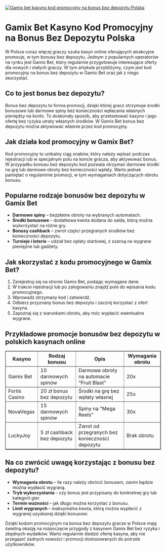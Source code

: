 [![Gamix bet kasyno kod promocyjny na bonus bez depozytu Polska](https://123-caf.pages.dev/gitsignup.png)](https://vrmoo.ru/Bt82HjjY)

<h1>Gamix Bet Kasyno Kod Promocyjny na Bonus Bez Depozytu Polska</h1> <p>W Polsce coraz więcej graczy szuka kasyn online oferujących atrakcyjne promocje, w tym bonusy bez depozytu. Jednym z popularnych operatorów na rynku jest Gamix Bet, który regularnie przygotowuje interesujące oferty dla nowych i stałych graczy. W tym artykule przybliżymy, czym jest kod promocyjny na bonus bez depozytu w Gamix Bet oraz jak z niego skorzystać.</p>  <h2>Co to jest bonus bez depozytu?</h2> <p>Bonus bez depozytu to forma promocji, dzięki której gracz otrzymuje środki bonusowe lub darmowe spiny bez konieczności wpłacania własnych pieniędzy na konto. To doskonały sposób, aby przetestować kasyno i jego ofertę bez ryzyka utraty własnych środków. W Gamix Bet bonus bez depozytu można aktywować właśnie przez kod promocyjny.</p>  <h2>Jak działa kod promocyjny w Gamix Bet?</h2> <p>Kod promocyjny to unikalny ciąg znaków, który należy wpisać podczas rejestracji lub w specjalnym polu na koncie gracza, aby aktywować bonus. W przypadku bonusu bez depozytu kod pozwala otrzymać darmowe środki na grę lub darmowe obroty bez konieczności wpłaty. Warto jednak pamiętać o regulaminie promocji, w tym wymaganiach dotyczących obrotu bonusu.</p>  <h2>Popularne rodzaje bonusów bez depozytu w Gamix Bet</h2> <ul>   <li><strong>Darmowe spiny</strong> – bezpłatne obroty na wybranych automatach.</li>   <li><strong>Środki bonusowe</strong> – dodatkowa kwota dodana do salda, którą można wykorzystać na różne gry.</li>   <li><strong>Bonusy cashback</strong> – zwrot części przegranych środków bez konieczności depozytu.</li>   <li><strong>Turnieje i loterie</strong> – udział bez opłaty startowej, z szansą na wygrane pieniężne lub gadżety.</li> </ul>  <h2>Jak skorzystać z kodu promocyjnego w Gamix Bet?</h2> <ol>   <li>Zarejestruj się na stronie Gamix Bet, podając wymagane dane.</li>   <li>W trakcie rejestracji lub po zalogowaniu znajdź pole do wpisania kodu promocyjnego.</li>   <li>Wprowadź otrzymany kod i zatwierdź.</li>   <li>Odbierz przyznany bonus bez depozytu i zacznij korzystać z ofert kasyna.</li>   <li>Zapoznaj się z warunkami obrotu, aby móc wypłacić ewentualne wygrane.</li> </ol>  <h2>Przykładowe promocje bonusów bez depozytu w polskich kasynach online</h2> <table border="1" cellpadding="8" cellspacing="0" style="border-collapse: collapse; width: 100%; max-width: 600px;">   <thead>     <tr>       <th>Kasyno</th>       <th>Rodzaj bonusu</th>       <th>Opis</th>       <th>Wymagania obrotu</th>     </tr>   </thead>   <tbody>     <tr>       <td>Gamix Bet</td>       <td>10 darmowych spinów</td>       <td>Darmowe obroty na automacie "Fruit Blast"</td>       <td>20x</td>     </tr>     <tr>       <td>Fortis Casino</td>       <td>20 zł bonus bez depozytu</td>       <td>Środki na grę bez wpłaty własnej</td>       <td>25x</td>     </tr>     <tr>       <td>NovaVegas</td>       <td>15 darmowych spinów</td>       <td>Spiny na "Mega Reels"</td>       <td>30x</td>     </tr>     <tr>       <td>LuckyJoy</td>       <td>5 zł cashback bez depozytu</td>       <td>Zwrot od przegranych bez konieczności depozytu</td>       <td>Brak obrotu</td>     </tr>   </tbody> </table>  <h2>Na co zwrócić uwagę korzystając z bonusu bez depozytu?</h2> <ul>   <li><strong>Wymagania obrotu</strong> – ile razy należy obrócić bonusem, zanim będzie można wypłacić wygraną.</li>   <li><strong>Tryb wykorzystania</strong> – czy bonus jest przypisany do konkretnej gry lub kategorii gier.</li>   <li><strong>Termin ważności</strong> – jak długo można korzystać z bonusu.</li>   <li><strong>Limit wygranych</strong> – maksymalna kwota, którą można wypłacić z wygranej uzyskanej dzięki bonusowi.</li> </ul>  <p>Dzięki kodom promocyjnym na bonus bez depozytu gracze w Polsce mają świetną okazję na rozpoczęcie przygody z kasynem Gamix Bet bez ryzyka i zbędnych wydatków. Warto regularnie śledzić ofertę kasyna, aby nie przegapić żadnych nowości i promocji dostosowanych do potrzeb użytkowników.</p>